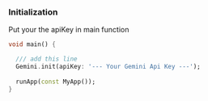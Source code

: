### Initialization
Put your the apiKey in main function

```dart
void main() {

  /// add this line
  Gemini.init(apiKey: '--- Your Gemini Api Key ---');
  
  runApp(const MyApp());
}
```